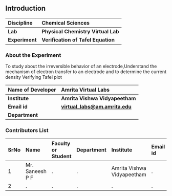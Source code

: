 ## Introduction


<b>Discipline | <b> Chemical Sciences
:--|:--|
<b> Lab | <b> Physical Chemistry Virtual Lab
<b> Experiment|     <b> Verification of Tafel Equation

### About the Experiment 

To study about the irreversible behavior of an electrode,Understand the mechanism of electron transfer to an electrode and to determine the current density Verifying Tafel plot

<b>Name of Developer | <b> Amrita Virtual Labs
:--|:--|
<b> Institute | <b>  Amrita Vishwa Vidyapeetham
<b> Email id|     <b>  virtual_labs@am.amrita.edu
<b> Department |  

### Contributors List

SrNo | Name | Faculty or Student | Department| Institute | Email id
:--|:--|:--|:--|:--|:--|
1 | Mr. Saneesh P F | . | . | Amrita Vishwa Vidyapeetham | .
2 | . | . | . | . | .
